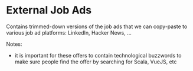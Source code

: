 # External Job Ads

Contains trimmed-down versions of the job ads that we can copy-paste to various job ad platforms: LinkedIn, Hacker News, ...

Notes:
- it is important for these offers to contain technological buzzwords to make sure people find the offer by searching for Scala, VueJS, etc